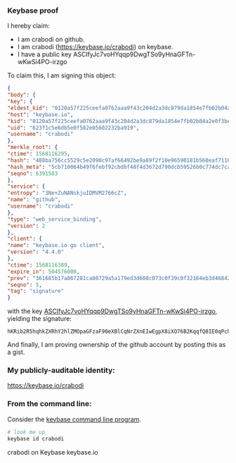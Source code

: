 ### Keybase proof

I hereby claim:

* I am crabodi on github.
* I am crabodi (https://keybase.io/crabodi) on keybase.
* I have a public key ASClfyJc7voHYqqp9DwgTSo9yHnaGFTn-wKwSi4PO-irzgo

To claim this, I am signing this object:

```json
{
"body": {
"key": {
"eldest_kid": "0120a57f225ceefa0762aaa9f43c204d2a3dc879da1854e7fb02b04a2e0f3be8abce0a",
"host": "keybase.io",
"kid": "0120a57f225ceefa0762aaa9f43c204d2a3dc879da1854e7fb02b04a2e0f3be8abce0a",
"uid": "623f1c5e6db5e0f582e05602232ba919",
"username": "crabodi"
},
"merkle_root": {
"ctime": 1568116295,
"hash": "488ba756cc5529c5e2090c97af66492be9a89f2f10e96590181b560eaf711608331a012c1c5119e184e7cdd282d5350b11a28200bb197102a76dd2f2e8ec3bac",
"hash_meta": "5cb710064b49f6febf92cbdbf48f4d3672d790dcb59526b0c774dc7ca3ef0864",
"seqno": 6391503
},
"service": {
"entropy": "3Ne+ZuNANskjuIDMVM2766cZ",
"name": "github",
"username": "crabodi"
},
"type": "web_service_binding",
"version": 2
},
"client": {
"name": "keybase.io go client",
"version": "4.4.0"
},
"ctime": 1568116389,
"expire_in": 504576000,
"prev": "361685b17a867281ca80729a5a179ed3d608c073c0f39c0f32164eb3d46842a5",
"seqno": 5,
"tag": "signature"
}
```

with the key [ASClfyJc7voHYqqp9DwgTSo9yHnaGFTn-wKwSi4PO-irzgo](https://keybase.io/crabodi), yielding the signature:

```
hKRib2R5hqhkZXRhY2hlZMOpaGFzaF90eXBlCqNrZXnEIwEgpX8iXO76B2KqqfQ8IE0qPch52hhU5/sCsEouDzvoq84Kp3BheWxvYWTESpcCBcQgNhaFsXqGcoHKgHKaWhee09YIwHPA85wPMhZOs9RoQqXEIMdNhGnQpjjemcUbFRpcCUMIWxyzxedUgPedDOHhEvs+AgHCo3NpZ8RARVTs2HB9w0QOspIACVV+RAl1dq1HwTIYaOqLLMDmtQUxujpGu6ddEFRYSYQyJxADZYsftJrhWYbRX6VXRzX2DKhzaWdfdHlwZSCkaGFzaIKkdHlwZQildmFsdWXEIMFtt0xDoyfjhc6aMzi+hkVMkckBxVQoAp/sEUBuN6uBo3RhZ80CAqd2ZXJzaW9uAQ==

```

And finally, I am proving ownership of the github account by posting this as a gist.

### My publicly-auditable identity:

https://keybase.io/crabodi

### From the command line:

Consider the [keybase command line program](https://keybase.io/download).

```bash
# look me up
keybase id crabodi
```
crabodi on Keybase
keybase.io
